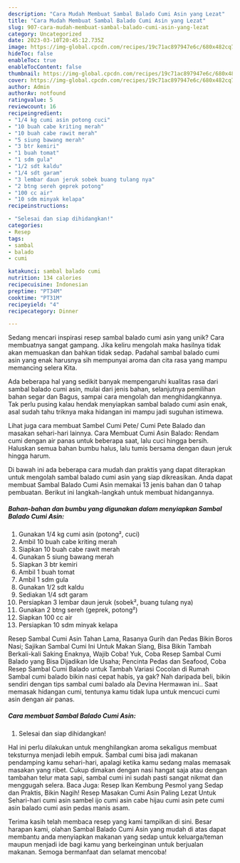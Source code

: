 ```yaml
---
description: "Cara Mudah Membuat Sambal Balado Cumi Asin yang Lezat"
title: "Cara Mudah Membuat Sambal Balado Cumi Asin yang Lezat"
slug: 907-cara-mudah-membuat-sambal-balado-cumi-asin-yang-lezat
category: Uncategorized
date: 2023-03-10T20:45:12.735Z
image: https://img-global.cpcdn.com/recipes/19c71ac897947e6c/680x482cq70/sambal-balado-cumi-asin-foto-resep-utama.jpg
hideToc: false
enableToc: true
enableTocContent: false
thumbnail: https://img-global.cpcdn.com/recipes/19c71ac897947e6c/680x482cq70/sambal-balado-cumi-asin-foto-resep-utama.jpg
cover: https://img-global.cpcdn.com/recipes/19c71ac897947e6c/680x482cq70/sambal-balado-cumi-asin-foto-resep-utama.jpg
author: Admin
authorAv: notfound
ratingvalue: 5
reviewcount: 16
recipeingredient:
- "1/4 kg cumi asin potong cuci"
- "10 buah cabe kriting merah"
- "10 buah cabe rawit merah"
- "5 siung bawang merah"
- "3 btr kemiri"
- "1 buah tomat"
- "1 sdm gula"
- "1/2 sdt kaldu"
- "1/4 sdt garam"
- "3 lembar daun jeruk sobek buang tulang nya"
- "2 btng sereh geprek potong"
- "100 cc air"
- "10 sdm minyak kelapa"
recipeinstructions:

- "Selesai dan siap dihidangkan!"
categories:
- Resep
tags:
- sambal
- balado
- cumi

katakunci: sambal balado cumi 
nutrition: 134 calories
recipecuisine: Indonesian
preptime: "PT34M"
cooktime: "PT31M"
recipeyield: "4"
recipecategory: Dinner

---
```





Sedang mencari inspirasi resep sambal balado cumi asin yang unik? Cara membuatnya sangat gampang. Jika keliru mengolah maka hasilnya tidak akan memuaskan dan bahkan tidak sedap. Padahal sambal balado cumi asin yang enak harusnya sih mempunyai aroma dan cita rasa yang mampu memancing selera Kita.





Ada beberapa hal yang sedikit banyak mempengaruhi kualitas rasa dari sambal balado cumi asin, mulai dari jenis bahan, selanjutnya pemilihan bahan segar dan Bagus, sampai cara mengolah dan menghidangkannya. Tak perlu pusing kalau hendak menyiapkan sambal balado cumi asin enak,      asal sudah tahu triknya maka hidangan ini mampu jadi suguhan istimewa.














Lihat juga cara membuat Sambel Cumi Pete/ Cumi Pete Balado dan masakan sehari-hari lainnya. Cara Membuat Cumi Asin Balado: Rendam cumi dengan air panas untuk beberapa saat, lalu cuci hingga bersih. Haluskan semua bahan bumbu halus, lalu tumis bersama dengan daun jeruk hingga harum.






Di bawah ini ada beberapa cara mudah dan praktis yang dapat diterapkan untuk mengolah sambal balado cumi asin yang siap dikreasikan. Anda dapat membuat Sambal Balado Cumi Asin memakai 13 jenis bahan dan 0 tahap pembuatan. Berikut ini langkah-langkah untuk membuat hidangannya.

<!--inarticleads1-->

##### Bahan-bahan dan bumbu yang digunakan dalam menyiapkan Sambal Balado Cumi Asin:

1. Gunakan 1/4 kg cumi asin (potong², cuci)
1. Ambil 10 buah cabe kriting merah
1. Siapkan 10 buah cabe rawit merah
1. Gunakan 5 siung bawang merah
1. Siapkan 3 btr kemiri
1. Ambil 1 buah tomat
1. Ambil 1 sdm gula
1. Gunakan 1/2 sdt kaldu
1. Sediakan 1/4 sdt garam
1. Persiapkan 3 lembar daun jeruk (sobek², buang tulang nya)
1. Gunakan 2 btng sereh (geprek, potong²)
1. Siapkan 100 cc air
1. Persiapkan 10 sdm minyak kelapa


Resep Sambal Cumi Asin Tahan Lama, Rasanya Gurih dan Pedas Bikin Boros Nasi; Sajikan Sambal Cumi Ini Untuk Makan Siang, Bisa Bikin Tambah Berkali-kali Saking Enaknya, Wajib Coba! Yuk, Coba Resep Sambal Cumi Balado yang Bisa Dijadikan Ide Usaha; Pencinta Pedas dan Seafood, Coba Resep Sambal Cumi Balado untuk Tambah Variasi Cocolan di Rumah Sambal cumi balado bikin nasi cepat habis, ya gak? Nah daripada beli, bikin sendiri dengan tips sambal cumi balado ala Devina Hermawan ini.. Saat memasak hidangan cumi, tentunya kamu tidak lupa untuk mencuci cumi asin dengan air panas. 

<!--inarticleads2-->

##### Cara membuat Sambal Balado Cumi Asin:


1. Selesai dan siap dihidangkan!

Hal ini perlu dilakukan untuk menghilangkan aroma sekaligus membuat teksturnya menjadi lebih empuk. Sambal cumi bisa jadi makanan pendamping kamu sehari-hari, apalagi ketika kamu sedang malas memasak masakan yang ribet. Cukup dimakan dengan nasi hangat saja atau dengan tambahan telur mata sapi, sambal cumi ini sudah pasti sangat nikmat dan menggugah selera. Baca Juga: Resep Ikan Kembung Pesmol yang Sedap dan Praktis, Bikin Nagih! Resep Masakan Cumi Asin Paling Lezat Untuk Sehari-hari cumi asin sambel ijo cumi asin cabe hijau cumi asin pete cumi asin balado cumi asin pedas manis asam. 

Terima kasih telah membaca resep yang kami tampilkan di sini. Besar harapan kami, olahan Sambal Balado Cumi Asin yang mudah di atas dapat membantu anda menyiapkan makanan yang sedap untuk keluarga/teman maupun menjadi ide bagi kamu yang berkeinginan untuk berjualan makanan. Semoga bermanfaat dan selamat mencoba!
